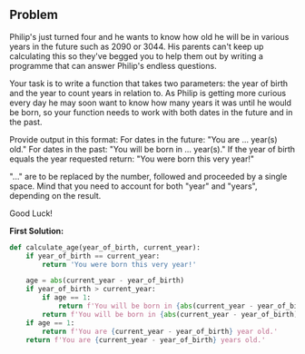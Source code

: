 ## Problem

Philip's just turned four and he wants to know how old he will be in various years in the future such as 2090 or 3044. His parents can't keep up calculating this so they've begged you to help them out by writing a programme that can answer Philip's endless questions.

Your task is to write a function that takes two parameters: the year of birth and the year to count years in relation to. As Philip is getting more curious every day he may soon want to know how many years it was until he would be born, so your function needs to work with both dates in the future and in the past.

Provide output in this format: For dates in the future: "You are ... year(s) old." For dates in the past: "You will be born in ... year(s)." If the year of birth equals the year requested return: "You were born this very year!"

"..." are to be replaced by the number, followed and proceeded by a single space. Mind that you need to account for both "year" and "years", depending on the result.

Good Luck!

**First Solution:**

```python
def calculate_age(year_of_birth, current_year):
    if year_of_birth == current_year:
        return 'You were born this very year!'

    age = abs(current_year - year_of_birth)
    if year_of_birth > current_year:
        if age == 1:
            return f'You will be born in {abs(current_year - year_of_birth)} year.'
        return f'You will be born in {abs(current_year - year_of_birth)} years.'
    if age == 1:
        return f'You are {current_year - year_of_birth} year old.'
    return f'You are {current_year - year_of_birth} years old.'
```

